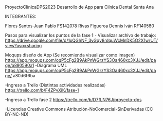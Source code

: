 ProyectoClínicaDPS2023 Desarrollo de App para Clínica Dental Santa Ana

INTEGRANTES:

Flores Santos Juan Pablo FS142078 Rivas Figueroa Dennis Iván RF140580

Pasos para visualizar los puntos de la fase 1 - Visualizar archivo de trabajo: https://drive.google.com/file/d/1oQGhNF_3vGqv8rdquWcMnDK5O2X1wrUT/view?usp=sharing

Moqups diseño de App (Se recomienda visualizar como imagen) https://app.moqups.com/oqP5cFg2B9AkPnWGrzYS3Oa460xc3XJJ/edit/page/a880590a1 -Diagrama UML https://app.moqups.com/oqP5cFg2B9AkPnWGrzYS3Oa460xc3XJJ/edit/page/ a80d6f6ba

-Ingreso a Trello (Distintas actividades realizadas) https://trello.com/b/F4ZPvXiK/fase-1

-Ingreso a Trello fase 2 https://trello.com/b/D7fLN76J/proyecto-dps

-Licencias Creative Commons Atribución-NoComercial-SinDerivadas (CC BY-NC-ND)

